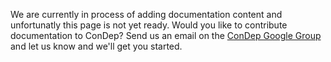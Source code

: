 We are currently in process of adding documentation content and unfortunatly 
this page is not yet ready. Would you like to contribute documentation to 
ConDep? Send us an email on the [ConDep Google Group](https://groups.google.com/forum/#!forum/con-dep) and let us know and we'll get you started. 